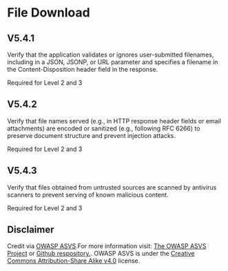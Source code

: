 # File Download
## V5.4.1
Verify that the application validates or ignores user-submitted filenames, including in a JSON, JSONP, or URL parameter and specifies a filename in the Content-Disposition header field in the response.
Required for Level 2 and 3
## V5.4.2
Verify that file names served (e.g., in HTTP response header fields or email attachments) are encoded or sanitized (e.g., following RFC 6266) to preserve document structure and prevent injection attacks.
Required for Level 2 and 3
## V5.4.3
Verify that files obtained from untrusted sources are scanned by antivirus scanners to prevent serving of known malicious content.
Required for Level 2 and 3
## Disclaimer
Credit via [OWASP ASVS](https://owasp.org/www-project-application-security-verification-standard/).For more information visit: [The OWASP ASVS Project](https://owasp.org/www-project-application-security-verification-standard/) or [Github respository.](https://github.com/OWASP/ASVS). OWASP ASVS is under the [Creative Commons Attribution-Share Alike v4.0](https://github.com/OWASP/ASVS/blob/v5.0.0/LICENSE.md) license.
